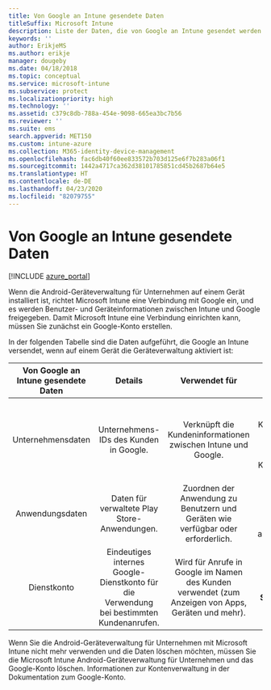 ```yaml
---
title: Von Google an Intune gesendete Daten
titleSuffix: Microsoft Intune
description: Liste der Daten, die von Google an Intune gesendet werden.
keywords: ''
author: ErikjeMS
ms.author: erikje
manager: dougeby
ms.date: 04/18/2018
ms.topic: conceptual
ms.service: microsoft-intune
ms.subservice: protect
ms.localizationpriority: high
ms.technology: ''
ms.assetid: c379c8db-788a-454e-9098-665ea3bc7b56
ms.reviewer: ''
ms.suite: ems
search.appverid: MET150
ms.custom: intune-azure
ms.collection: M365-identity-device-management
ms.openlocfilehash: fac6db40f60ee833572b703d125e6f7b283a06f1
ms.sourcegitcommit: 1442a4717ca362d38101785851cd45b2687b64e5
ms.translationtype: HT
ms.contentlocale: de-DE
ms.lasthandoff: 04/23/2020
ms.locfileid: "82079755"
---
```

# <a name="data-google-sends-to-intune"></a>Von Google an Intune gesendete Daten

[!INCLUDE [azure_portal](../includes/azure_portal.md)]

Wenn die Android-Geräteverwaltung für Unternehmen auf einem Gerät installiert ist, richtet Microsoft Intune eine Verbindung mit Google ein, und es werden Benutzer- und Geräteinformationen zwischen Intune und Google freigegeben. Damit Microsoft Intune eine Verbindung einrichten kann, müssen Sie zunächst ein Google-Konto erstellen.

In der folgenden Tabelle sind die Daten aufgeführt, die Google an Intune versendet, wenn auf einem Gerät die Geräteverwaltung aktiviert ist:


| Von Google an Intune gesendete Daten | Details | Verwendet für | Beispiel |
|:---:|:---:|:---:|:---:|
| Unternehmensdaten | Unternehmens-IDs des Kunden in Google. | Verknüpft die Kundeninformationen zwischen Intune und Google. | **enterpriseId** Beispiel: LC04eik8a6.<br>**Name**. Der Administratorname, wie bei der Konfiguration von Android für das Unternehmen eingegeben. Beispiel: Joe Smith<br>**Administrator-E-Mail-Adresse**. YourAdmin@gmail.com, die bei der Konfiguration von Android für das Unternehmen verwendet wurde. |
| Anwendungsdaten | Daten für verwaltete Play Store-Anwendungen. | Zuordnen der Anwendung zu Benutzern und Geräten wie verfügbar oder erforderlich. | **Anwendungsname** – Beispiel: Contoso Warehouse Inventory Application<br>**Eindeutiger Bezeichner zur Darstellung der Anwendung** – Beispiel: app:com.Contoso.Warehouse.InventoryTracking |
| Dienstkonto | Eindeutiges internes Google-Dienstkonto für die Verwendung bei bestimmten Kundenanrufen. | Wird für Anrufe in Google im Namen des Kunden verwendet (zum Anzeigen von Apps, Geräten und mehr). | **Name** – Beispiel: InternalAccount@InternalService.com.<br>**Schlüssel** – Beispiel: ServiceAccountPassword |


Wenn Sie die Android-Geräteverwaltung für Unternehmen mit Microsoft Intune nicht mehr verwenden und die Daten löschen möchten, müssen Sie die Microsoft Intune Android-Geräteverwaltung für Unternehmen und das Google-Konto löschen. Informationen zur Kontenverwaltung in der Dokumentation zum Google-Konto.


